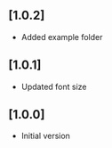 ## [1.0.2] 

- Added example folder
## [1.0.1] 

- Updated font size

## [1.0.0] 

- Initial version
